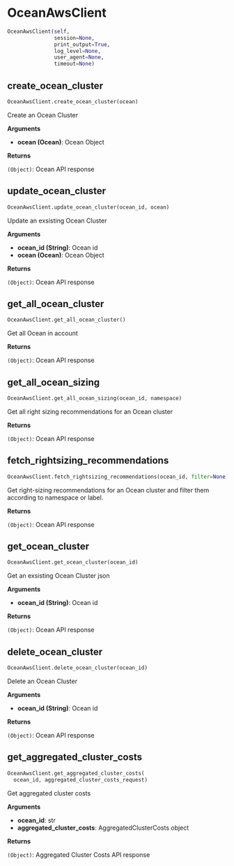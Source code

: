 <h1 id="spotinst_sdk2.clients.ocean.OceanAwsClient">OceanAwsClient</h1>

```python
OceanAwsClient(self,
               session=None,
               print_output=True,
               log_level=None,
               user_agent=None,
               timeout=None)
```

<h2 id="spotinst_sdk2.clients.ocean.OceanAwsClient.create_ocean_cluster">create_ocean_cluster</h2>

```python
OceanAwsClient.create_ocean_cluster(ocean)
```

Create an Ocean Cluster

__Arguments__

- __ocean (Ocean)__: Ocean Object

__Returns__

`(Object)`: Ocean API response

<h2 id="spotinst_sdk2.clients.ocean.OceanAwsClient.update_ocean_cluster">update_ocean_cluster</h2>

```python
OceanAwsClient.update_ocean_cluster(ocean_id, ocean)
```

Update an exsisting Ocean Cluster

__Arguments__

- __ocean_id (String)__: Ocean id
- __ocean (Ocean)__: Ocean Object

__Returns__

`(Object)`: Ocean API response

<h2 id="spotinst_sdk2.clients.ocean.OceanAwsClient.get_all_ocean_cluster">get_all_ocean_cluster</h2>

```python
OceanAwsClient.get_all_ocean_cluster()
```

Get all Ocean in account

__Returns__

`(Object)`: Ocean API response

<h2 id="spotinst_sdk2.clients.ocean.OceanAwsClient.get_all_ocean_sizing">get_all_ocean_sizing</h2>

```python
OceanAwsClient.get_all_ocean_sizing(ocean_id, namespace)
```

Get all right sizing recommendations for an Ocean cluster

__Returns__

`(Object)`: Ocean API response

<h2 id="spotinst_sdk2.clients.ocean.OceanAwsClient.fetch_rightsizing_recommendations">fetch_rightsizing_recommendations</h2>

```python
OceanAwsClient.fetch_rightsizing_recommendations(ocean_id, filter=None)
```

Get right-sizing recommendations for an Ocean cluster and filter them according
to namespace or label.

__Returns__

`(Object)`: Ocean API response

<h2 id="spotinst_sdk2.clients.ocean.OceanAwsClient.get_ocean_cluster">get_ocean_cluster</h2>

```python
OceanAwsClient.get_ocean_cluster(ocean_id)
```

Get an exsisting Ocean Cluster json

__Arguments__

- __ocean_id (String)__: Ocean id

__Returns__

`(Object)`: Ocean API response

<h2 id="spotinst_sdk2.clients.ocean.OceanAwsClient.delete_ocean_cluster">delete_ocean_cluster</h2>

```python
OceanAwsClient.delete_ocean_cluster(ocean_id)
```

Delete an Ocean Cluster

__Arguments__

- __ocean_id (String)__: Ocean id

__Returns__

`(Object)`: Ocean API response

<h2 id="spotinst_sdk2.clients.ocean.OceanAwsClient.get_aggregated_cluster_costs">get_aggregated_cluster_costs</h2>

```python
OceanAwsClient.get_aggregated_cluster_costs(
  ocean_id, aggregated_cluster_costs_request)
```

Get aggregated cluster costs

__Arguments__

- __ocean_id__: str
- __aggregated_cluster_costs__: AggregatedClusterCosts object

__Returns__

`(Object)`: Aggregated Cluster Costs API response

